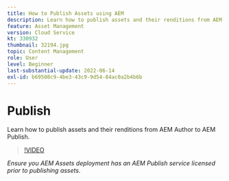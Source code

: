 ```yaml
---
title: How to Publish Assets using AEM
description: Learn how to publish assets and their renditions from AEM Author to AEM Publish.
feature: Asset Management
version: Cloud Service
kt: 330932
thumbnail: 32194.jpg
topic: Content Management
role: User
level: Beginner
last-substantial-update: 2022-06-14
exl-id: b69508c9-4be3-43c9-9d54-84ac0a2b4b6b
---
```

# Publish 

Learn how to publish assets and their renditions from AEM Author to AEM Publish.

>[!VIDEO](https://video.tv.adobe.com/v/330932/?quality=12&learn=on&hidetitle=true)

_Ensure you AEM Assets deployment has an AEM Publish service licensed prior to publishing assets._
